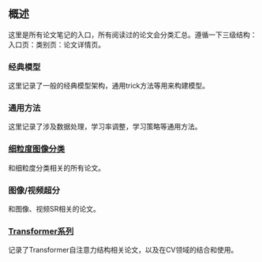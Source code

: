 ## 概述

这里是所有论文笔记的入口，所有阅读过的论文会分类汇总。遵循一下三级结构：入口页：类别页：论文详情页。

### 经典模型

这里记录了一般的经典模型架构，通用trick方法等用来构建模型。

### 通用方法

这里记录了涉及数据处理，学习率调整，学习策略等通用方法。

### [细粒度图像分类](./hub/fgvc.md)

和细粒度分类相关的所有论文。

### 图像/视频超分

和图像、视频SR相关的论文。

### [Transformer系列](./hub/transformer.md)

记录了Transformer自注意力结构相关论文，以及在CV领域的结合和使用。